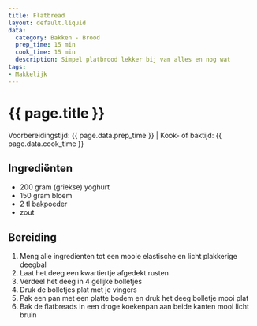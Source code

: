 ```yaml
---
title: Flatbread
layout: default.liquid
data:
  category: Bakken - Brood
  prep_time: 15 min
  cook_time: 15 min
  description: Simpel platbrood lekker bij van alles en nog wat
tags:
- Makkelijk
---
```

# {{ page.title }}

Voorbereidingstijd: {{ page.data.prep_time }} | Kook- of baktijd: {{ page.data.cook_time }}

## Ingrediënten
- 200 gram (griekse) yoghurt
- 150 gram bloem
- 2 tl bakpoeder
- zout

## Bereiding
1. Meng alle ingredienten tot een mooie elastische en licht plakkerige deegbal
2. Laat het deeg een kwartiertje afgedekt rusten
3. Verdeel het deeg in 4 gelijke bolletjes
4. Druk de bolletjes plat met je vingers 
5. Pak een pan met een platte bodem en druk het deeg bolletje mooi plat
6. Bak de flatbreads in een droge koekenpan aan beide kanten mooi licht bruin